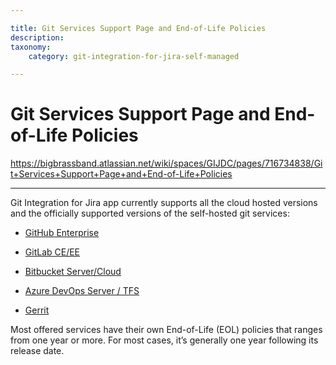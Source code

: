 ```yaml
---

title: Git Services Support Page and End-of-Life Policies
description:
taxonomy:
    category: git-integration-for-jira-self-managed

---
```


# Git Services Support Page and End-of-Life Policies

<https://bigbrassband.atlassian.net/wiki/spaces/GIJDC/pages/716734838/Git+Services+Support+Page+and+End-of-Life+Policies>

* * *

Git Integration for Jira app currently supports all the cloud hosted versions and the officially supported versions of the self-hosted git services:

*   [GitHub Enterprise](https://bigbrassband.atlassian.net/wiki/spaces/GIJDC/pages/716636476)
    
*   [GitLab CE/EE](https://bigbrassband.atlassian.net/wiki/spaces/GIJDC/pages/716833157)
    
*   [Bitbucket Server/Cloud](https://bigbrassband.atlassian.net/wiki/spaces/GIJDC/pages/716734845)
    
*   [Azure DevOps Server / TFS](https://bigbrassband.atlassian.net/wiki/spaces/GIJDC/pages/716734852/Azure+DevOps+Server+Lifecycle+Policies)
    
*   [Gerrit](https://bigbrassband.atlassian.net/wiki/spaces/GIJDC/pages/716636493)
    

Most offered services have their own End-of-Life (EOL) policies that ranges from one year or more. For most cases, it’s generally one year following its release date.